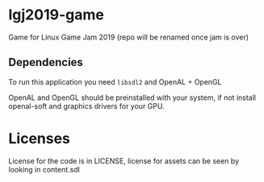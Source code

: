 # lgj2019-game
Game for Linux Game Jam 2019 (repo will be renamed once jam is over)

## Dependencies
To run this application you need `libsdl2` and OpenAL + OpenGL

OpenAL and OpenGL should be preinstalled with your system, if not install openal-soft and graphics drivers for your GPU.

# Licenses
License for the code is in LICENSE, license for assets can be seen by looking in content.sdl